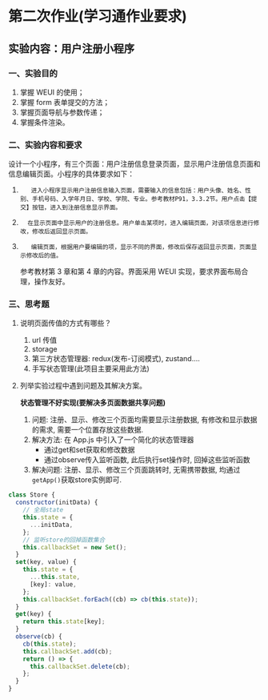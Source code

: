 # 第二次作业(学习通作业要求)

## 实验内容：用户注册小程序

### 一、实验目的

1. 掌握 WEUI 的使用；
2. 掌握 form 表单提交的方法；
3. 掌握页面导航与参数传递；
4. 掌握条件渲染。

### 二、实验内容和要求

设计一个小程序，有三个页面：用户注册信息登录页面，显示用户注册信息页面和信息编辑页面。小程序的具体要求如下：

1.        进入小程序显示用户注册信息输入页面，需要输入的信息包括：用户头像、姓名、性别、手机号码、入学年月日、学校、学院、专业。参考教材P91，3.3.2节。用户点击【提交】按钮，进入到注册信息显示界面。
2.       在显示页面中显示用户的注册信息。用户单击某项时，进入编辑页面，对该项信息进行修改，修改后返回显示页面。
3.        编辑页面，根据用户要编辑的项，显示不同的界面，修改后保存返回显示页面，页面显示修改后的值。
    参考教材第 3 章和第 4 章的内容。界面采用 WEUI 实现，要求界面布局合理，操作友好。

### 三、思考题

1. 说明页面传值的方式有哪些？
   1. url 传值
   2. storage
   3. 第三方状态管理器: redux(发布-订阅模式), zustand....
   4. 手写状态管理(此项目主要采用此方法)
2. 列举实验过程中遇到问题及其解决方案。

	**状态管理不好实现(要解决多页面数据共享问题)**

	1. 问题: 注册、显示、修改三个页面均需要显示注册数据, 有修改和显示数据的需求, 需要一个位置存放这些数据.
	2. 解决方法: 在 App.js 中引入了一个简化的状态管理器
		* 通过get和set获取和修改数据
		* 通过observe传入监听函数, 此后执行set操作时, 回掉这些监听函数
	3. 解决问题: 注册、显示、修改三个页面跳转时, 无需携带数据, 均通过`getApp()`获取store实例即可.
```js
class Store {
  constructor(initData) {
    // 全局state
    this.state = {
      ...initData,
    };
    // 监听store的回掉函数集合
    this.callbackSet = new Set();
  }
  set(key, value) {
    this.state = {
      ...this.state,
      [key]: value,
    };
    this.callbackSet.forEach((cb) => cb(this.state));
  }
  get(key) {
    return this.state[key];
  }
  observe(cb) {
    cb(this.state);
    this.callbackSet.add(cb);
    return () => {
      this.callbackSet.delete(cb);
    };
  }
}
```
